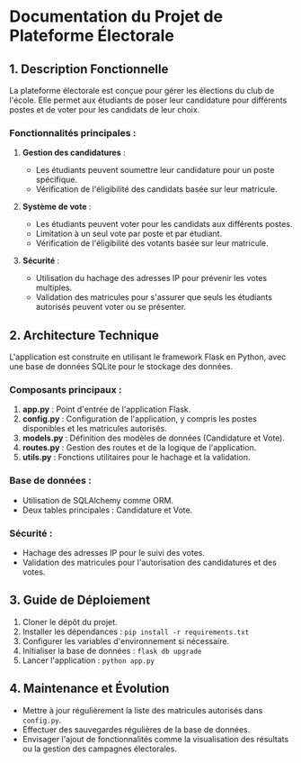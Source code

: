 # Documentation du Projet de Plateforme Électorale

## 1. Description Fonctionnelle

La plateforme électorale est conçue pour gérer les élections du club de l'école. Elle permet aux étudiants de poser leur candidature pour différents postes et de voter pour les candidats de leur choix.

### Fonctionnalités principales :

1. **Gestion des candidatures** :
   - Les étudiants peuvent soumettre leur candidature pour un poste spécifique.
   - Vérification de l'éligibilité des candidats basée sur leur matricule.

2. **Système de vote** :
   - Les étudiants peuvent voter pour les candidats aux différents postes.
   - Limitation à un seul vote par poste et par étudiant.
   - Vérification de l'éligibilité des votants basée sur leur matricule.

3. **Sécurité** :
   - Utilisation du hachage des adresses IP pour prévenir les votes multiples.
   - Validation des matricules pour s'assurer que seuls les étudiants autorisés peuvent voter ou se présenter.

## 2. Architecture Technique

L'application est construite en utilisant le framework Flask en Python, avec une base de données SQLite pour le stockage des données.

### Composants principaux :

1. **app.py** : Point d'entrée de l'application Flask.
2. **config.py** : Configuration de l'application, y compris les postes disponibles et les matricules autorisés.
3. **models.py** : Définition des modèles de données (Candidature et Vote).
4. **routes.py** : Gestion des routes et de la logique de l'application.
5. **utils.py** : Fonctions utilitaires pour le hachage et la validation.

### Base de données :

- Utilisation de SQLAlchemy comme ORM.
- Deux tables principales : Candidature et Vote.

### Sécurité :

- Hachage des adresses IP pour le suivi des votes.
- Validation des matricules pour l'autorisation des candidatures et des votes.

## 3. Guide de Déploiement

1. Cloner le dépôt du projet.
2. Installer les dépendances : `pip install -r requirements.txt`
3. Configurer les variables d'environnement si nécessaire.
4. Initialiser la base de données : `flask db upgrade`
5. Lancer l'application : `python app.py`

## 4. Maintenance et Évolution

- Mettre à jour régulièrement la liste des matricules autorisés dans `config.py`.
- Effectuer des sauvegardes régulières de la base de données.
- Envisager l'ajout de fonctionnalités comme la visualisation des résultats ou la gestion des campagnes électorales.